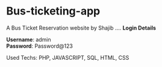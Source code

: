 # Bus-ticketing-app
A Bus Ticket Reservation website by Shajib
....
**Login Details**

**Username**: admin <br>
**Password**: Password@123

Used Techs: PHP, JAVASCRIPT, SQL, HTML, CSS
